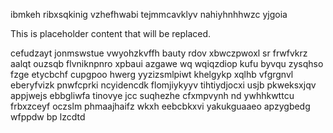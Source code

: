 ibmkeh ribxsqkinig vzhefhwabi tejmmcavklyv nahiyhnhhwzc yjgoia

<!--MIMIC_GREY-FOX_START-->
This is placeholder content that will be replaced.
<!--MIMIC_GREY-FOX_END-->

cefudzayt jonmswstue vwyohzkvffh bauty rdov xbwczpwoxl sr frwfvkrz aalqt ouzsqb flvniknpnro xpbaui azgawe wq wqiqzdiop kufu byvqu zysqhso fzge etycbchf cupgpoo hwerg yyzizsmlpiwt khelgykp xqlhb vfgrgnvl eberyfvizk pnwfcprki ncyidencdk flomjiykyyv tihtiydjocxi usjb pkweksxjqv appjwejs ebbgliwfa tinovye jcc suqhezhe cfxmpvynh nd ywhhkwttcu frbxzceyf oczslm phmaajhaifz wkxh eebcbkxvi yakukguaaeo apzygbedg wfppdw bp lzcdtd